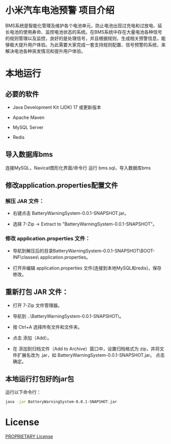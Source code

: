 # 小米汽车电池预警 项目介绍

BMS系统是智能化管理及维护各个电池单元，防止电池出现过充电和过放电、延长电池的使用寿命、监控电池状态的系统。在BMS系统中存在大量电池各种信号的规则管理以及监控，良好的是处理信号，并且根据规则，生成相关预警信息，能够极大提升用户体验。为此需要大家完成一套支持规则配置、信号预警的系统，来解决电池各种突发情况和提升用户体验。

# 本地运行

## 必要的软件

- Java Development Kit (JDK) 17 或更新版本

- Apache Maven

- MySQL Server

- Redis

## 导入数据库bms

连接MySQL，Navicat图形化界面/命令行 运行 bms.sql，导入数据库bms

## 修改application.properties配置文件

### 解压 JAR 文件：

- 右键点击 BatteryWarningSystem-0.0.1-SNAPSHOT.jar。

- 选择 7-Zip -> Extract to "BatteryWarningSystem-0.0.1-SNAPSHOT"。

### 修改 application.properties 文件：

- 导航到解压后的目录BatteryWarningSystem-0.0.1-SNAPSHOT\BOOT-INF\classes\ application.properties。

- 打开并编辑 application.properties 文件(连接到本地MySQL和redis)，保存修改。

## 重新打包 JAR 文件：

- 打开 7-Zip 文件管理器。
  
- 导航到 ..\BatteryWarningSystem-0.0.1-SNAPSHOT\。
  
- 按 Ctrl+A 选择所有文件和文件夹。
  
- 点击 添加（Add）。
  
- 在 添加到归档文件（Add to Archive）窗口中，设置归档格式为 zip，并将文件扩展名改为 .jar，如 BatteryWarningSystem-0.0.1-SNAPSHOT.jar。
  点击 确定。
  
## 本地运行打包好的jar包

运行以下命令行：

```sh
java -jar BatteryWarningSystem-0.0.1-SNAPSHOT.jar
```
# License

[PROPRIETARY License](https://github.com/numbbbbbplus/XiaomiEV-Battery-Warning-System/blob/main/PROPRIETARY-LICENSE.txt)
